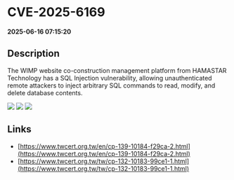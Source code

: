 # CVE-2025-6169

**2025-06-16 07:15:20**

## Description
The WIMP website co-construction management platform from HAMASTAR Technology has a SQL Injection vulnerability, allowing unauthenticated remote attackers to inject arbitrary SQL commands to read, modify, and delete database contents.

![](https://img.shields.io/static/v1?label=Score&message=9.3&color=red)
![](https://img.shields.io/static/v1?label=Severity&message=CRITICAL&color=red)
![](https://img.shields.io/static/v1?label=CWE&message=SQL&color=green)

## Links
- [https://www.twcert.org.tw/en/cp-139-10184-f29ca-2.html](https://www.twcert.org.tw/en/cp-139-10184-f29ca-2.html)
- [https://www.twcert.org.tw/tw/cp-132-10183-99ce1-1.html](https://www.twcert.org.tw/tw/cp-132-10183-99ce1-1.html)
